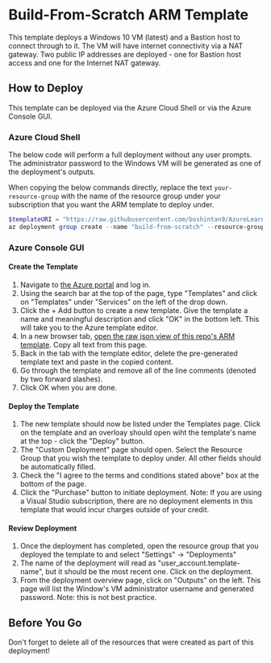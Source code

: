 # Build-From-Scratch ARM Template
This template deploys a Windows 10 VM (latest) and a Bastion host to connect through to it. The VM will have internet connectivity via a NAT gateway. Two public IP addresses are deployed - one for Bastion host access and one for the Internet NAT gateway.

## How to Deploy
This template can be deployed via the Azure Cloud Shell or via the Azure Console GUI.

### Azure Cloud Shell
The below code will perform a full deployment without any user prompts. The administrator password to the Windows VM will be generated as one of the deployment's outputs.

When copying the below commands directly, replace the text `your-resource-group` with the name of the resource group under your subscription that you want the ARM template to deploy under.
```powershell
$templateURI = "https://raw.githubusercontent.com/boshintan9/AzureLearning/main/build-from-scratch/azuredeploy.json"
az deployment group create --name "build-from-scratch" --resource-group "your-resource-group" --template-uri $templateURI
```

### Azure Console GUI
#### Create the Template
1. Navigate to [the Azure portal](https://portal.azure.com) and log in. 
2. Using the search bar at the top of the page, type "Templates" and click on "Templates" under "Services" on the left of the drop down.
3. Click the + Add button to create a new template. Give the template a name and meaningful description and click "OK" in the bottom left. This will take you to the Azure template editor.
4. In a new browser tab, [open the raw json view of this repo's ARM template](https://raw.githubusercontent.com/boshintan9/AzureLearning/main/build-from-scratch/azuredeploy.json). Copy all text from this page.
5. Back in the tab with the template editor, delete the pre-generated template text and paste in the copied content.
6. Go through the template and remove all of the line comments (denoted by two forward slashes).
7. Click OK when you are done.

#### Deploy the Template
1. The new template should now be listed under the Templates page. Click on the template and an overloay should open wiht the template's name at the top - click the "Deploy" button.
2. The "Custom Deployment" page should open. Select the Resource Group that you wish the template to deploy under. All other fields should be automatically filled.
3. Check the "I agree to the terms and conditions stated above" box at the bottom of the page.
4. Click the "Purchase" button to initiate deployment. Note: If you are using a Visual Studio subscription, there are no deployment elements in this template that would incur charges outside of your credit.

#### Review Deployment
1. Once the deployment has completed, open the resource group that you deployed the template to and select "Settings" -> "Deployments"
2. The name of the deployment will read as "user_account.template-name", but it should be the most recent one. Click on the deployment.
3. From the deployment overview page, click on "Outputs" on the left. This page will list the Window's VM administrator username and generated password. Note: this is not best practice.

## Before You Go
Don't forget to delete all of the resources that were created as part of this deployment!